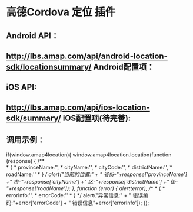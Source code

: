 高德Cordova 定位 插件
==

Android API：
--
http://lbs.amap.com/api/android-location-sdk/locationsummary/
Android配置项：
--
<meta-data
  android:name="com.amap.api.v2.apikey"
  android:value="申请的appKey" />

iOS API:
--
http://lbs.amap.com/api/ios-location-sdk/summary/
iOS配置项(待完善):
--



调用示例：
--
if(window.amap4location){
  window.amap4location.location(function (response) { 
    /**                     
     * {
     * provinceName:'',
     * cityName:'',
     * cityCode:'',
     * districtName:'',
     * roadName:''
     * }
     */
    alert("当前的位置:" +
        "  省份-"+response['provinceName']
        +" 市-"+response['cityName']
        +" 区-"+response['districtName']
        +" 街-"+response['roadName']);
  }, function (error) {
  alert(error);
    /**
     * {
     *  errorInfo:'',
     *  errorCode:''
     * }
     */
     alert("异常信息:"
         + " 错误编码:"+error['errorCode']
         + " 错误信息"+error['errorInfo']);
  });
